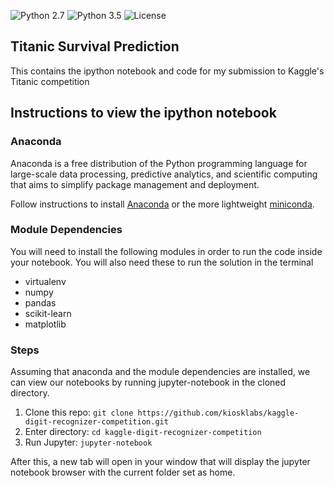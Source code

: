 ![Python 2.7](https://img.shields.io/badge/python-2.7-blue.svg)
![Python 3.5](https://img.shields.io/badge/python-3.5-blue.svg)
![License](https://img.shields.io/badge/license-MIT%20License-blue.svg)
## Titanic Survival Prediction

This contains the ipython notebook and code for my submission to Kaggle's Titanic competition

## Instructions to view the ipython notebook

### Anaconda

Anaconda is a free distribution of the Python programming language for large-scale data processing, predictive analytics, and scientific computing that aims to simplify package management and deployment.

Follow instructions to install [Anaconda](https://docs.continuum.io/anaconda/install) or the more lightweight [miniconda](http://conda.pydata.org/miniconda.html).

### Module Dependencies

You will need to install the following modules in order to run the code inside your notebook.
You will also need these to run the solution in the terminal
  - virtualenv 
  - numpy
  - pandas
  - scikit-learn
  - matplotlib

### Steps

Assuming that anaconda and the module dependencies are installed, we can view our notebooks by running jupyter-notebook in the cloned directory.

1. Clone this repo: `git clone https://github.com/kiosklabs/kaggle-digit-recognizer-competition.git`
2. Enter directory: `cd kaggle-digit-recognizer-competition`
3. Run Jupyter: `jupyter-notebook`

After this, a new tab will open in your window that will display the jupyter notebook browser with the current folder set as home.
